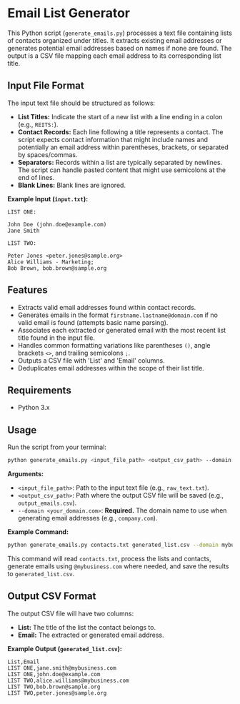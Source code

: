 # Email List Generator

This Python script (`generate_emails.py`) processes a text file containing lists of contacts organized under titles. It extracts existing email addresses or generates potential email addresses based on names if none are found. The output is a CSV file mapping each email address to its corresponding list title.

## Input File Format

The input text file should be structured as follows:

-   **List Titles:** Indicate the start of a new list with a line ending in a colon (e.g., `REITS:`).
-   **Contact Records:** Each line following a title represents a contact. The script expects contact information that might include names and potentially an email address within parentheses, brackets, or separated by spaces/commas.
-   **Separators:** Records within a list are typically separated by newlines. The script can handle pasted content that might use semicolons at the end of lines.
-   **Blank Lines:** Blank lines are ignored.

**Example Input (`input.txt`):**

```text
LIST ONE:

John Doe (john.doe@example.com)
Jane Smith

LIST TWO:

Peter Jones <peter.jones@sample.org>
Alice Williams - Marketing;
Bob Brown, bob.brown@sample.org
```

## Features

-   Extracts valid email addresses found within contact records.
-   Generates emails in the format `firstname.lastname@domain.com` if no valid email is found (attempts basic name parsing).
-   Associates each extracted or generated email with the most recent list title found in the input file.
-   Handles common formatting variations like parentheses `()`, angle brackets `<>`, and trailing semicolons `;`.
-   Outputs a CSV file with 'List' and 'Email' columns.
-   Deduplicates email addresses within the scope of their list title.

## Requirements

-   Python 3.x

## Usage

Run the script from your terminal:

```bash
python generate_emails.py <input_file_path> <output_csv_path> --domain <your_domain.com>
```

**Arguments:**

-   `<input_file_path>`: Path to the input text file (e.g., `raw_text.txt`).
-   `<output_csv_path>`: Path where the output CSV file will be saved (e.g., `output_emails.csv`).
-   `--domain <your_domain.com>`: **Required.** The domain name to use when generating email addresses (e.g., `company.com`).

**Example Command:**

```bash
python generate_emails.py contacts.txt generated_list.csv --domain mybusiness.com
```

This command will read `contacts.txt`, process the lists and contacts, generate emails using `@mybusiness.com` where needed, and save the results to `generated_list.csv`.

## Output CSV Format

The output CSV file will have two columns:

-   **List:** The title of the list the contact belongs to.
-   **Email:** The extracted or generated email address.

**Example Output (`generated_list.csv`):**

```csv
List,Email
LIST ONE,jane.smith@mybusiness.com
LIST ONE,john.doe@example.com
LIST TWO,alice.williams@mybusiness.com
LIST TWO,bob.brown@sample.org
LIST TWO,peter.jones@sample.org
